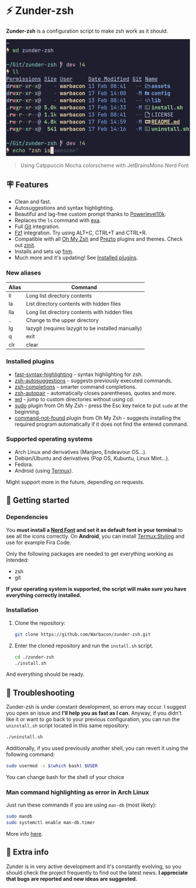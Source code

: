 # ⚡ Zunder-zsh

**Zunder-zsh** is a configuration script to make zsh work as it should. 

![example](./assets/preview.webp)

> Using Catppuccin Mocha colorscheme with JetBrainsMono Nerd Font

## 🪧 Features
- Clean and fast.
- Autosuggestions and syntax highlighting. 
- Beautiful and lag-free custom prompt thanks to [Powerlevel10k](https://github.com/romkatv/powerlevel10k).
- Replaces the `ls` command with [exa](https://github.com/ogham/exa).
- Full [Git](https://git-scm.com/) integration.
- [Fzf](https://github.com/junegunn/fzf) integration. Try using ALT+C, CTRL+T and CTRL+R.
- Compatible with all [Oh My Zsh](https://github.com/ohmyzsh/ohmyzsh) and [Prezto](https://github.com/sorin-ionescu/prezto)
plugins and themes. Check out [zinit](https://github.com/zdharma-continuum/zinit).
- Installs and sets up [fnm](https://github.com/Schniz/fnm).
- Much more and it's updating! See [Installed plugins](https://github.com/Warbacon/zunder-zsh#installed-plugins).

### New aliases
| Alias | Command                                              |
| ----- | ---------------------------------------------------- |
| ll    | Long list directory contents                         |
| la    | List directory contents with hidden files            |
| lla   | Long list directory contents with hidden files       |
| ..    | Change to the upper directory                        |
| lg    | lazygit (requires lazygit to be installed manually)  |
| q     | exit                                                 |
| clr   | clear                                                |


### Installed plugins
- [fast-syntax-highlighting](https://github.com/zdharma-continuum/fast-syntax-highlighting) - syntax
highlighting for zsh.
- [zsh-autosuggestions](https://github.com/zsh-users/zsh-autosuggestions) - suggests previously
executed commands.
- [zsh-completions](https://github.com/zsh-users/zsh-completions) - smarter command completions.
- [zsh-autopair](https://github.com/hlissner/zsh-autopair) - automatically closes parentheses,
quotes and more.
- [wd](https://github.com/mfaerevaag/wd) - jump to custom directories without using cd.
- [sudo](https://github.com/ohmyzsh/ohmyzsh/tree/master/plugins/sudo) plugin from Oh My Zsh -
press the Esc key twice to put `sudo` at the beginning.
- [command-not-found](https://github.com/ohmyzsh/ohmyzsh/tree/master/plugins/command-not-found) plugin from Oh My Zsh -
suggests installing the required program automatically if it does not find the entered command.


### Supported operating systems
- Arch Linux and derivatives (Manjaro, Endeavour OS...).
- Debian/Ubuntu and derivatives (Pop OS, Kubuntu, Linux Mint...).
- Fedora.
- Android (using [Termux](https://termux.com/)).

Might support more in the future, depending on requests.

## 🚀 Getting started
### Dependencies
You **must install a [Nerd Font](https://www.nerdfonts.com/font-downloads) and set it as default font in your terminal** to see all the icons correctly. 
On **Android**, you can install [Termux:Styling](https://f-droid.org/es/packages/com.termux.styling) and use for example Fira Code.

Only the following packages are needed to get everything working as intended:
- zsh
- git

**If your operating system is supported, the script will make sure you have everything correctly installed.**

### Installation
1. Clone the repository:
   
   ```sh
   git clone https://github.com/Warbacon/zunder-zsh.git
   ```

2. Enter the cloned repository and run the `install.sh` script.
   
   ```sh
   cd ./zunder-zsh
   ./install.sh
   ```

And everything should be ready.

## 🔧 Troubleshooting
Zunder-zsh is under constant development, so errors may occur. I suggest you open an issue and **I'll help you as fast as I can**. 
Anyway, if you didn't like it or want to go back to your previous configuration, you can run the ``uninstall.sh`` script located in this same repository:

```bash
./uninstall.sh
```

Additionally, if you used previously another shell, you can revert it using the following command:

```bash
sudo usermod -s $(which bash) $USER
```
You can change bash for the shell of your choice

### Man command highlighting as error in Arch Linux
Just run these commands if you are using `man-db` (most likely):

```bash
sudo mandb
sudo systemctl enable man-db.timer
```

More info [here](https://github.com/zdharma-continuum/fast-syntax-highlighting/issues/35#issuecomment-1315195049).

## 📃 Extra info
Zunder is in very active development and it's constantly evolving,
so you should check the project frequently to find out the latest news.
**I appreciate that bugs are reported and new ideas are suggested.** 
